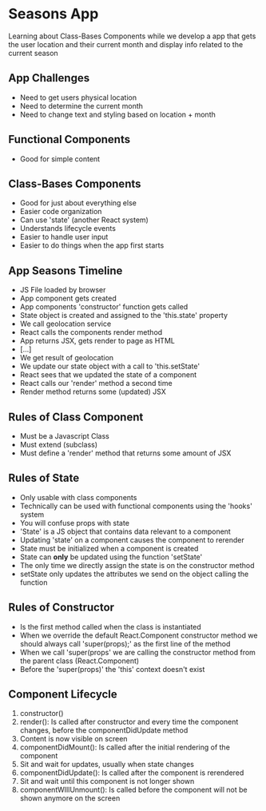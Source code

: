 # Seasons App

Learning about Class-Bases Components while we develop a app that gets the user location and their current month and display info related to the current season

## App Challenges

- Need to get users physical location
- Need to determine the current month
- Need to change text and styling based on location + month

## Functional Components

- Good for simple content

## Class-Bases Components

- Good for just about everything else
- Easier code organization
- Can use 'state' (another React system)
- Understands lifecycle events
- Easier to handle user input
- Easier to do things when the app first starts

## App Seasons Timeline

- JS File loaded by browser
- App component gets created
- App components 'constructor' function gets called
- State object is created and assigned to the 'this.state' property
- We call geolocation service
- React calls the components render method
- App returns JSX, gets render to page as HTML
- [...]
- We get result of geolocation
- We update our state object with a call to 'this.setState'
- React sees that we updated the state of a component
- React calls our 'render' method a second time
- Render method returns some (updated) JSX

## Rules of Class Component

- Must be a Javascript Class
- Must extend (subclass)
- Must define a 'render' method that returns some amount of JSX

## Rules of State

- Only usable with class components
- Technically can be used with functional components using the 'hooks' system
- You will confuse props with state
- 'State' is a JS object that contains data relevant to a component
- Updating 'state' on a component causes the component to rerender
- State must be initialized when a component is created
- State can **only** be updated using the function 'setState'
- The only time we directly assign the state is on the constructor method
- setState only updates the attributes we send on the object calling the function

## Rules of Constructor

- Is the first method called when the class is instantiated
- When we override the default React.Component constructor method we should always call 'super(props);' as the first line of the method
- When we call 'super(props' we are calling the constructor method from the parent class (React.Component)
- Before the 'super(props)' the 'this' context doesn't exist

## Component Lifecycle

1. constructor()
2. render(): Is called after constructor and every time the component changes, before the componentDidUpdate method
3. Content is now visible on screen
4. componentDidMount(): Is called after the initial rendering of the component
5. Sit and wait for updates, usually when state changes
6. componentDidUpdate(): Is called after the component is rerendered
7. Sit and wait until this component is not longer shown
8. componentWIllUnmount(): Is called before the component will not be shown anymore on the screen